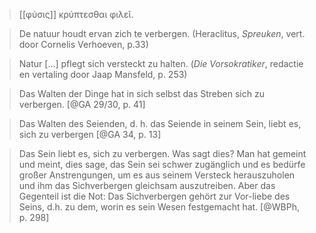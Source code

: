 > [[φύσις]] κρύπτεσθαι φιλεῖ.

> De natuur houdt ervan zich te verbergen. (Heraclitus, _Spreuken_, vert. door Cornelis Verhoeven, p.33)

> Natur \[…\] pflegt sich versteckt zu halten. (_Die Vorsokratiker_, redactie en vertaling door Jaap Mansfeld, p. 253)

> Das Walten der Dinge hat in sich selbst das Streben sich zu verbergen. [@GA 29/30, p. 41]

> Das Walten des Seienden, d. h. das Seiende in seinem Sein, liebt es, sich zu verbergen [@GA 34, p. 13]

> Das Sein liebt es, sich zu verbergen. Was sagt dies? Man hat gemeint und meint, dies sage, das Sein sei schwer zugänglich und es bedürfe großer Anstrengungen, um es aus seinem Versteck herauszuholen und ihm das Sichverbergen gleichsam auszutreiben. Aber das Gegenteil ist die Not: Das Sichverbergen gehört zur Vor-liebe des Seins, d.h. zu dem, worin es sein Wesen festgemacht hat. [@WBPh, p. 298]